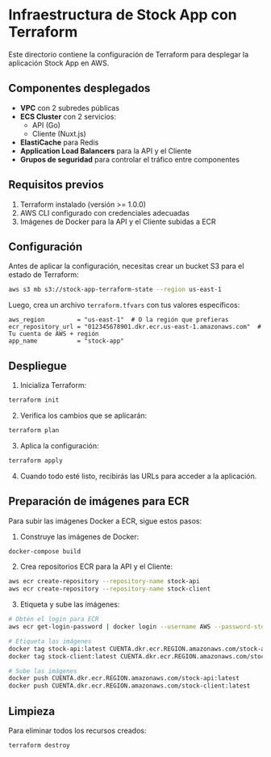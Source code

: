 # Infraestructura de Stock App con Terraform

Este directorio contiene la configuración de Terraform para desplegar la aplicación Stock App en AWS.

## Componentes desplegados

- **VPC** con 2 subredes públicas
- **ECS Cluster** con 2 servicios:
  - API (Go)
  - Cliente (Nuxt.js)
- **ElastiCache** para Redis
- **Application Load Balancers** para la API y el Cliente
- **Grupos de seguridad** para controlar el tráfico entre componentes

## Requisitos previos

1. Terraform instalado (versión >= 1.0.0)
2. AWS CLI configurado con credenciales adecuadas
3. Imágenes de Docker para la API y el Cliente subidas a ECR

## Configuración

Antes de aplicar la configuración, necesitas crear un bucket S3 para el estado de Terraform:

```bash
aws s3 mb s3://stock-app-terraform-state --region us-east-1
```

Luego, crea un archivo `terraform.tfvars` con tus valores específicos:

```hcl
aws_region         = "us-east-1"  # O la región que prefieras
ecr_repository_url = "012345678901.dkr.ecr.us-east-1.amazonaws.com"  # Tu cuenta de AWS + región
app_name           = "stock-app"
```

## Despliegue

1. Inicializa Terraform:

```bash
terraform init
```

2. Verifica los cambios que se aplicarán:

```bash
terraform plan
```

3. Aplica la configuración:

```bash
terraform apply
```

4. Cuando todo esté listo, recibirás las URLs para acceder a la aplicación.

## Preparación de imágenes para ECR

Para subir las imágenes Docker a ECR, sigue estos pasos:

1. Construye las imágenes de Docker:

```bash
docker-compose build
```

2. Crea repositorios ECR para la API y el Cliente:

```bash
aws ecr create-repository --repository-name stock-api
aws ecr create-repository --repository-name stock-client
```

3. Etiqueta y sube las imágenes:

```bash
# Obtén el login para ECR
aws ecr get-login-password | docker login --username AWS --password-stdin CUENTA.dkr.ecr.REGION.amazonaws.com

# Etiqueta las imágenes
docker tag stock-api:latest CUENTA.dkr.ecr.REGION.amazonaws.com/stock-api:latest
docker tag stock-client:latest CUENTA.dkr.ecr.REGION.amazonaws.com/stock-client:latest

# Sube las imágenes
docker push CUENTA.dkr.ecr.REGION.amazonaws.com/stock-api:latest
docker push CUENTA.dkr.ecr.REGION.amazonaws.com/stock-client:latest
```

## Limpieza

Para eliminar todos los recursos creados:

```bash
terraform destroy
```
